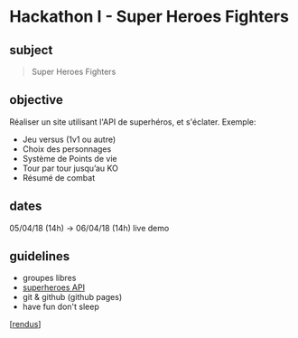 # Hackathon I - Super Heroes Fighters

## subject

> Super Heroes Fighters

## objective

Réaliser un site utilisant l'API de superhéros, et s'éclater.
Exemple:
- Jeu versus (1v1 ou autre)
- Choix des personnages
- Système de Points de vie
- Tour par tour jusqu’au KO
- Résumé de combat

## dates
05/04/18 (14h) -> 06/04/18 (14h) live demo

## guidelines

- groupes libres
- [superheroes API](https://akabab.github.io/superhero-api/api)
- git & github (github pages)
- have fun don't sleep

[[rendus](rendus.md)]
